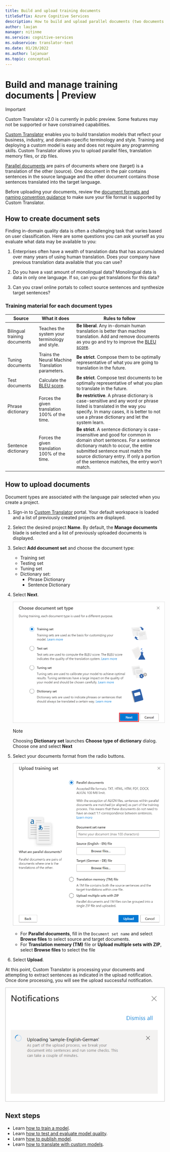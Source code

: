 ```yaml
---
title: Build and upload training documents
titleSuffix: Azure Cognitive Services
description: How to build and upload parallel documents (two documents where one is the origin and the other is the translation) using Custom Translator.
author: laujan
manager: nitinme
ms.service: cognitive-services
ms.subservice: translator-text
ms.date: 01/20/2022
ms.author: lajanuar
ms.topic: conceptual
---
```


# Build and manage training documents | Preview

> [!IMPORTANT]
> Custom Translator v2.0 is currently in public preview. Some features may not be supported or have constrained capabilities.

[Custom Translator](../../overview.md) enables you to build translation models that reflect your business, industry, and domain-specific terminology and style. Training and deploying a custom model is easy and does not require any programming skills. Custom Translator allows you to upload parallel files, translation memory files, or zip files.

[Parallel documents](../../what-are-parallel-documents.md) are pairs of documents where one (target) is a translation of the other (source). One document in the pair contains sentences in the source language and the other document contains those sentences translated into the target language.

Before uploading your documents, review the [document formats and naming convention guidance](../../document-formats-naming-convention.md) to make sure your file format is supported by Custom Translator.

## How to create document sets

Finding in-domain quality data is often a challenging task that varies based on user classification. Here are some questions you can ask yourself as you evaluate what data may be available to you:

  1. Enterprises often have a wealth of translation data that has accumulated over many years of using human translation. Does your company have previous translation data available that you can use?

  1. Do you have a vast amount of monolingual data? Monolingual data is data in only one language. If so, can you get translations for this data?

  1. Can you crawl online portals to collect source sentences and synthesize target sentences?

### Training material for each document types

| Source | What it does | Rules to follow |
|---|---|---|
| Bilingual training documents | Teaches the system your terminology and style. | **Be liberal**. Any in-domain human translation is better than machine translation. Add and remove documents as you go and try to improve the [BLEU score](/azure/cognitive-services/translator/custom-translator/what-is-bleu-score?WT.mc_id=aiml-43548-heboelma). |
| Tuning documents | Trains the Neural Machine Translation parameters. | **Be strict**. Compose them to be optimally representative of what you are going to translation in the future. |
| Test documents | Calculate the [BLEU score](../beginners-guide.md#what-is-a-bleu-score).| **Be strict**. Compose test documents to be optimally representative of what you plan to translate in the future. |
| Phrase dictionary | Forces the given translation 100% of the time. | **Be restrictive**. A phrase dictionary is case-sensitive and any word or phrase listed is translated in the way you specify. In many cases, it is better to not use a phrase dictionary and let the system learn. |
| Sentence dictionary | Forces the given translation 100% of the time. | **Be strict**. A sentence dictionary is case-insensitive and good for common in domain short sentences. For a sentence dictionary match to occur, the entire submitted sentence must match the source dictionary entry. If only a portion of the sentence matches, the entry won't match. |

## How to upload documents

Document types are associated with the language pair selected when you create a project.

1. Sign-in to [Custom Translator](https://portal.customtranslator.azure.ai) portal. Your default workspace is loaded and a list of previously created projects are displayed.

1. Select the desired project **Name**. By default, the **Manage documents** blade is selected and a list of previously uploaded documents is displayed.

1. Select **Add document set** and choose the document type:

    - Training set
    - Testing set
    - Tuning set
    - Dictionary set:
        - Phrase Dictionary
        - Sentence Dictionary

1. Select **Next**.

   ![Document upload link](../media/how-to/upload-1.png)

   >[!Note]
   >Choosing **Dictionary set** launches **Choose type of dictionary** dialog.
   >Choose one and select **Next**

1. Select your documents format from the radio buttons.

    ![Upload document page](../media/how-to/upload-2.png)

    - For **Parallel documents**, fill in the `Document set name` and select **Browse files** to select source and target documents.
    - For **Translation memory (TM)** file or **Upload multiple sets with ZIP**, select **Browse files** to select the file

1. Select **Upload**.

At this point, Custom Translator is processing your documents and attempting to extract sentences as indicated in the upload notification. Once done processing, you will see the upload successful notification.

   ![Upload document processing dialog](../media/quickstart/document-upload-notification.png)

## Next steps

- Learn [how to train a model](train-custom-model.md).
- Learn [how to test and evaluate model quality](view-model-test-translation.md).
- Learn [how to publish model](publish-model.md).
- Learn [how to translate with custom models](translate-with-custom-model.md).
